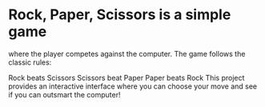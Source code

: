 # Rock, Paper, Scissors is a simple game
where the player competes against the computer. The game follows the classic rules:

Rock beats Scissors
Scissors beat Paper
Paper beats Rock
This project provides an interactive interface where you can choose your move and see if you can outsmart the computer!

